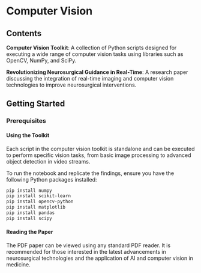 # Computer Vision 

## Contents
**Computer Vision Toolkit**: A collection of Python scripts designed for executing a wide range of computer vision tasks using libraries such as OpenCV, NumPy, and SciPy.

**Revolutionizing Neurosurgical Guidance in Real-Time**: A research paper discussing the integration of real-time imaging and computer vision technologies to improve neurosurgical interventions.

## Getting Started
### Prerequisites
#### Using the Toolkit
Each script in the computer vision toolkit is standalone and can be executed to perform specific vision tasks, from basic image processing to advanced object detection in video streams.

To run the notebook and replicate the findings, ensure you have the following Python packages installed:
```bash
pip install numpy
pip install scikit-learn
pip install opencv-python
pip install matplotlib
pip install pandas
pip install scipy
```

#### Reading the Paper
The PDF paper can be viewed using any standard PDF reader. It is recommended for those interested in the latest advancements in neurosurgical technologies and the application of AI and computer vision in medicine.
